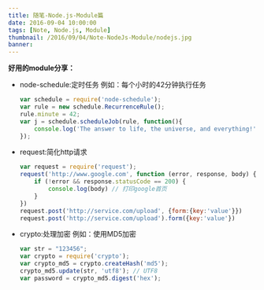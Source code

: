 ```yaml
---
title: 随笔-Node.js-Module篇
date: 2016-09-04 10:00:00
tags: [Note, Node.js, Module]
thumbnail: /2016/09/04/Note-NodeJs-Module/nodejs.jpg
banner: 
---
```

**好用的module分享：**

 * node-schedule:定时任务
	例如：每个小时的42分钟执行任务
	```JavaScript
	var schedule = require('node-schedule');
	var rule = new schedule.RecurrenceRule();
	rule.minute = 42;
	var j = schedule.scheduleJob(rule, function(){
		console.log('The answer to life, the universe, and everything!');
	});
	```
* request:简化http请求
	```JavaScript
	var request = require('request');
	request('http://www.google.com', function (error, response, body) {
		if (!error && response.statusCode == 200) {
			console.log(body) // 打印google首页
		}
	})
	request.post('http://service.com/upload', {form:{key:'value'}})
	request.post('http://service.com/upload').form({key:'value'})
	```
* crypto:处理加密
	例如：使用MD5加密
	```JavaScript
	var str = "123456";
	var crypto = require('crypto');
	var crypto_md5 = crypto.createHash('md5');
	crypto_md5.update(str, 'utf8'); // UTF8
	var password = crypto_md5.digest('hex');
	```